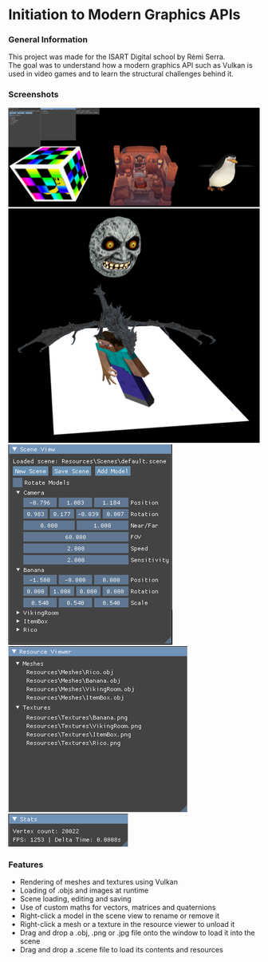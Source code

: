 # **Initiation to Modern Graphics APIs**

### General Information

This project was made for the ISART Digital school by Rémi Serra. <br>
The goal was to understand how a modern graphics API such as Vulkan is used in video games and to learn the structural challenges behind it.

### Screenshots

![](Vulkan/Resources/Screenshots/DefaultScene.png)
![](Vulkan/Resources/Screenshots/TestScene.png)
![](Vulkan/Resources/Screenshots/SceneView.png)
![](Vulkan/Resources/Screenshots/ResourceViewer.png)
![](Vulkan/Resources/Screenshots/Stats.png)

### Features

- Rendering of meshes and textures using Vulkan
- Loading of .objs and images at runtime
- Scene loading, editing and saving
- Use of custom maths for vectors, matrices and quaternions
- Right-click a model in the scene view to rename or remove it
- Right-click a mesh or a texture in the resource viewer to unload it
- Drag and drop a .obj, .png or .jpg file onto the window to load it into the scene
- Drag and drop a .scene file to load its contents and resources
